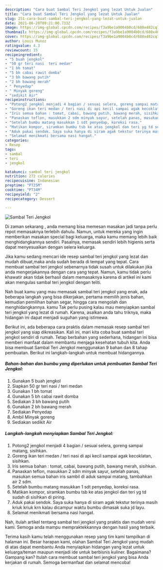 ```yaml
---
description: "Cara buat Sambal Teri Jengkol yang lezat Untuk Jualan"
title: "Cara buat Sambal Teri Jengkol yang lezat Untuk Jualan"
slug: 251-cara-buat-sambal-teri-jengkol-yang-lezat-untuk-jualan
date: 2021-06-28T09:21:00.733Z
image: https://img-global.cpcdn.com/recipes/f3a9be1a9004b0cd/680x482cq70/sambal-teri-jengkol-foto-resep-utama.jpg
thumbnail: https://img-global.cpcdn.com/recipes/f3a9be1a9004b0cd/680x482cq70/sambal-teri-jengkol-foto-resep-utama.jpg
cover: https://img-global.cpcdn.com/recipes/f3a9be1a9004b0cd/680x482cq70/sambal-teri-jengkol-foto-resep-utama.jpg
author: Louis Munoz
ratingvalue: 4.3
reviewcount: 15
recipeingredient:
- "5 buah jengkol"
- "50 gr teri nasi  teri medan"
- "1 bh tomat"
- "5 bh cabai rawit domba"
- "3 bh bawang putih"
- "2 bh bawang merah"
- " Penyedap"
- " Minyak goreng"
- "sedikit Air"
recipeinstructions:
- "Potong2 jengkol menjadi 4 bagian / sesuai selera, goreng sampai matang, sisihkan."
- "Goreng ikan teri medan / teri nasi di api kecil sampai agak kecoklatan, sisihkan."
- "Iris semua bahan : tomat, cabai, bawang putih, bawang merah, sisihkan."
- "Panaskan teflon, masukkan 2 sdm minyak sayur, setelah panas, masukan semua bahan iris sambil di aduk sampai matang, tambahkan air 2 sdm."
- "Setelah bumbu matang masukkan 1 sdt penyedap, koreksi rasa."
- "Matikan kompor, siramkan bumbu tsb ke atas jengkol dan teri yg td sudah di sisihkan di piring."
- "Aduk pakai sendok. Saya suka hanya di siram agak tekstur terinya masih kriuk kriuk krn kalau dicampur waktu bumbu dimasak suka jd layu."
- "Selamat menikmati bersama nasi hangat."
categories:
- Resep
tags:
- sambal
- teri
- jengkol

katakunci: sambal teri jengkol 
nutrition: 272 calories
recipecuisine: Indonesian
preptime: "PT25M"
cooktime: "PT34M"
recipeyield: "2"
recipecategory: Dessert

---
```



![Sambal Teri Jengkol](https://img-global.cpcdn.com/recipes/f3a9be1a9004b0cd/680x482cq70/sambal-teri-jengkol-foto-resep-utama.jpg)

Di zaman  sekarang , anda memang bisa memesan masakan jadi tanpa perlu repot memasaknya terlebih dahulu. Namun, untuk mereka yang ingin memberikan masakan special bagi keluarga, maka kamu memang lebih baik menghidangkannya sendiri. Pasalnya, memasak sendiri lebih higienis serta dapat menyesuaikan dengan selera keluarga.

Jika kamu sedang mencari ide resep sambal teri jengkol yang lezat dan mudah dibuat,maka anda sudah berada di tempat yang tepat. Cara membuat sambal teri jengkol  sebenarnya tidak susah untuk dilakukan jika anda mengerjakannya dengan cara yang tepat. Namun, kamu tidak perlu khawatir akan tidak berhasil dalam memasaknya 
karena di artikel ini kami akan mengulas sambal teri jengkol dengan teliti.  



Nah buat kamu yang mau memasak sambal teri jengkol yang enak, ada beberapa langkah yang bisa dikerjakan, pertama memilih jenis bahan, kemudian pemilihan bahan segar, hingga cara mengolah dan menghidangkannya. kamu Tak perlu pusing kalau mau menyiapkan sambal teri jengkol yang lezat di rumah. Karena, asalkan anda  tahu triknya, maka hidangan ini dapat menjadi suguhan yang istimewa.

Berikut ini, ada beberapa cara praktis  dalam memasak resep sambal teri jengkol yang siap dikreasikan. Kali ini, mari kita coba buat sambal teri jengkol sendiri di rumah. Tetap berbahan yang sederhana, hidangan ini bisa memberi manfaat dalam membantu menjaga kesehatan tubuh kita. Anda bisa membuat Sambal Teri Jengkol menggunakan 9 bahan dan 8 tahap pembuatan. Berikut ini langkah-langkah untuk membuat hidangannya.

<!--inarticleads1-->

##### Bahan-bahan dan bumbu yang diperlukan untuk pembuatan Sambal Teri Jengkol:

1. Gunakan 5 buah jengkol
1. Siapkan 50 gr teri nasi / teri medan
1. Gunakan 1 bh tomat
1. Gunakan 5 bh cabai rawit domba
1. Sediakan 3 bh bawang putih
1. Gunakan 2 bh bawang merah
1. Sediakan  Penyedap
1. Ambil  Minyak goreng
1. Sediakan sedikit Air




<!--inarticleads2-->

##### Langkah-langkah menyiapkan Sambal Teri Jengkol:

1. Potong2 jengkol menjadi 4 bagian / sesuai selera, goreng sampai matang, sisihkan.
1. Goreng ikan teri medan / teri nasi di api kecil sampai agak kecoklatan, sisihkan.
1. Iris semua bahan : tomat, cabai, bawang putih, bawang merah, sisihkan.
1. Panaskan teflon, masukkan 2 sdm minyak sayur, setelah panas, masukan semua bahan iris sambil di aduk sampai matang, tambahkan air 2 sdm.
1. Setelah bumbu matang masukkan 1 sdt penyedap, koreksi rasa.
1. Matikan kompor, siramkan bumbu tsb ke atas jengkol dan teri yg td sudah di sisihkan di piring.
1. Aduk pakai sendok. Saya suka hanya di siram agak tekstur terinya masih kriuk kriuk krn kalau dicampur waktu bumbu dimasak suka jd layu.
1. Selamat menikmati bersama nasi hangat.




Nah, itulah artikel tentang  sambal teri jengkol  yang praktis dan mudah versi kami. Semoga anda mampu mempraktekkannya dengan hasil yang terbaik. 

Terima kasih kamu telah menggunakan resep yang tim kami tampilkan di halaman ini. Besar harapan kami, olahan  Sambal Teri Jengkol yang mudah di atas dapat membantu Anda menyiapkan hidangan yang lezat untuk keluarga/teman maupun menjadi ide untuk berbisnis kuliner. Bagaimana? Gampang kan? Itulah cara membuat sambal teri jengkol yang bisa Anda kerjakan di rumah. Semoga bermanfaat dan selamat mencoba!

